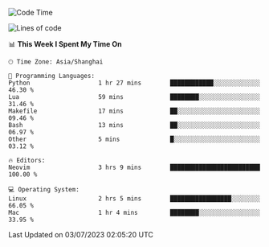 <!--START_SECTION:waka-->
![Code Time](http://img.shields.io/badge/Code%20Time-1%2C412%20hrs%2017%20mins-blue)

![Lines of code](https://img.shields.io/badge/From%20Hello%20World%20I%27ve%20Written-261.8%20thousand%20lines%20of%20code-blue)

📊 **This Week I Spent My Time On** 

```text
🕑︎ Time Zone: Asia/Shanghai

💬 Programming Languages: 
Python                   1 hr 27 mins        ████████████░░░░░░░░░░░░░   46.30 % 
Lua                      59 mins             ████████░░░░░░░░░░░░░░░░░   31.46 % 
Makefile                 17 mins             ██░░░░░░░░░░░░░░░░░░░░░░░   09.46 % 
Bash                     13 mins             ██░░░░░░░░░░░░░░░░░░░░░░░   06.97 % 
Other                    5 mins              █░░░░░░░░░░░░░░░░░░░░░░░░   03.12 % 

🔥 Editors: 
Neovim                   3 hrs 9 mins        █████████████████████████   100.00 % 

💻 Operating System: 
Linux                    2 hrs 5 mins        █████████████████░░░░░░░░   66.05 % 
Mac                      1 hr 4 mins         ████████░░░░░░░░░░░░░░░░░   33.95 % 
```


 Last Updated on 03/07/2023 02:05:20 UTC
<!--END_SECTION:waka-->
